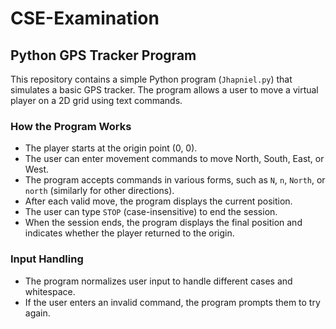# CSE-Examination

## Python GPS Tracker Program

This repository contains a simple Python program (`Jhapniel.py`) that simulates a basic GPS tracker. The program allows a user to move a virtual player on a 2D grid using text commands.

### How the Program Works

- The player starts at the origin point (0, 0).
- The user can enter movement commands to move North, South, East, or West.
- The program accepts commands in various forms, such as `N`, `n`, `North`, or `north` (similarly for other directions).
- After each valid move, the program displays the current position.
- The user can type `STOP` (case-insensitive) to end the session.
- When the session ends, the program displays the final position and indicates whether the player returned to the origin.

### Input Handling

- The program normalizes user input to handle different cases and whitespace.
- If the user enters an invalid command, the program prompts them to try again.

